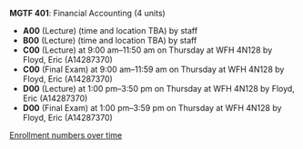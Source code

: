 **MGTF 401**: Financial Accounting (4 units)

- **A00** (Lecture) (time and location TBA) by staff
- **B00** (Lecture) (time and location TBA) by staff
- **C00** (Lecture) at 9:00 am–11:50 am on Thursday at WFH 4N128 by Floyd, Eric (A14287370)
- **C00** (Final Exam) at 9:00 am–11:59 am on Thursday at WFH 4N128 by Floyd, Eric (A14287370)
- **D00** (Lecture) at 1:00 pm–3:50 pm on Thursday at WFH 4N128 by Floyd, Eric (A14287370)
- **D00** (Final Exam) at 1:00 pm–3:59 pm on Thursday at WFH 4N128 by Floyd, Eric (A14287370)

[Enrollment numbers over time](./MGTF401.tsv)
